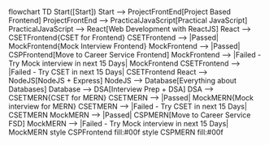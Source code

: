 flowchart TD
    Start([Start])
    Start --> ProjectFrontEnd[Project Based Frontend]
    ProjectFrontEnd --> PracticalJavaScript[Practical JavaScript]
    PracticalJavaScript --> React[Web Development with ReactJS]
    React --> CSETFrontend{CSET for Frontend}
    CSETFrontend --> |Passed| MockFrontend{Mock Interview Frontend}
    MockFrontend --> |Passed| CSPFrontend[Move to Career Service Frontend]
    MockFrontend --> |Failed - Try Mock interview in next 15 Days| MockFrontend
    CSETFrontend --> |Failed - Try CSET in next 15 Days| CSETFrontend
    React --> NodeJS[NodeJS + Express]
    NodeJS --> Database[Everything about Databases]
    Database --> DSA[Interview Prep + DSA]
    DSA --> CSETMERN{CSET for MERN}
    CSETMERN --> |Passed| MockMERN{Mock interview for MERN}
    CSETMERN --> |Failed - Try CSET in next 15 Days| CSETMERN
    MockMERN --> |Passed| CSPMERN[Move to Career Service FSD]
    MockMERN --> |Failed - Try Mock interview in next 15 Days| MockMERN
    style CSPFrontend fill:#00f
    style CSPMERN fill:#00f
